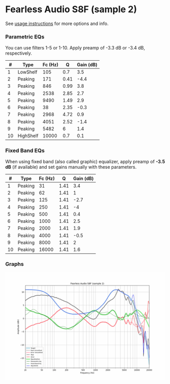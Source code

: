 # Fearless Audio S8F (sample 2)
See [usage instructions](https://github.com/jaakkopasanen/AutoEq#usage) for more options and info.

### Parametric EQs
You can use filters 1-5 or 1-10. Apply preamp of -3.3 dB or -3.4 dB, respectively.

|   # | Type      |   Fc (Hz) |    Q |   Gain (dB) |
|-----|-----------|-----------|------|-------------|
|   1 | LowShelf  |       105 | 0.7  |         3.5 |
|   2 | Peaking   |       171 | 0.41 |        -4.4 |
|   3 | Peaking   |       846 | 0.99 |         3.8 |
|   4 | Peaking   |      2538 | 2.85 |         2.7 |
|   5 | Peaking   |      9490 | 1.49 |         2.9 |
|   6 | Peaking   |        38 | 2.35 |        -0.3 |
|   7 | Peaking   |      2968 | 4.72 |         0.9 |
|   8 | Peaking   |      4051 | 2.52 |        -1.4 |
|   9 | Peaking   |      5482 | 6    |         1.4 |
|  10 | HighShelf |     10000 | 0.7  |         0.1 |

### Fixed Band EQs
When using fixed band (also called graphic) equalizer, apply preamp of **-3.5 dB** (if available) and set gains manually with these parameters.

|   # | Type    |   Fc (Hz) |    Q |   Gain (dB) |
|-----|---------|-----------|------|-------------|
|   1 | Peaking |        31 | 1.41 |         3.4 |
|   2 | Peaking |        62 | 1.41 |         1   |
|   3 | Peaking |       125 | 1.41 |        -2.7 |
|   4 | Peaking |       250 | 1.41 |        -4   |
|   5 | Peaking |       500 | 1.41 |         0.4 |
|   6 | Peaking |      1000 | 1.41 |         2.5 |
|   7 | Peaking |      2000 | 1.41 |         1.9 |
|   8 | Peaking |      4000 | 1.41 |        -0.5 |
|   9 | Peaking |      8000 | 1.41 |         2   |
|  10 | Peaking |     16000 | 1.41 |         1.6 |

### Graphs
![](./Fearless%20Audio%20S8F%20(sample%202).png)
